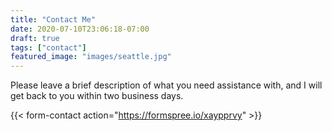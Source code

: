 ```yaml
---
title: "Contact Me"
date: 2020-07-10T23:06:18-07:00
draft: true
tags: ["contact"]
featured_image: "images/seattle.jpg"
---
```


Please leave a brief description of what you need assistance with, and I will get back to you within two business days.

{{< form-contact action="https://formspree.io/xaypprvy"  >}}